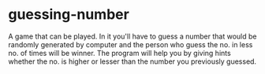 # guessing-number
A game that can be played. In it you'll have to guess a number that would be randomly generated by computer and the person who guess the no. in less no. of times will be winner. The program will help you by giving hints whether the no. is higher or lesser than the number you previously guessed.
